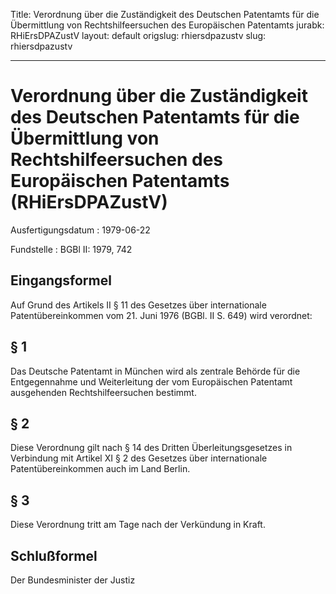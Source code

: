 Title: Verordnung über die Zuständigkeit des Deutschen Patentamts für die Übermittlung
  von Rechtshilfeersuchen des Europäischen Patentamts
jurabk: RHiErsDPAZustV
layout: default
origslug: rhiersdpazustv
slug: rhiersdpazustv

---

# Verordnung über die Zuständigkeit des Deutschen Patentamts für die Übermittlung von Rechtshilfeersuchen des Europäischen Patentamts (RHiErsDPAZustV)

Ausfertigungsdatum
:   1979-06-22

Fundstelle
:   BGBl II: 1979, 742



## Eingangsformel

Auf Grund des Artikels II § 11 des Gesetzes über internationale
Patentübereinkommen vom 21. Juni 1976 (BGBl. II S. 649) wird
verordnet:


## § 1

Das Deutsche Patentamt in München wird als zentrale Behörde für die
Entgegennahme und Weiterleitung der vom Europäischen Patentamt
ausgehenden Rechtshilfeersuchen bestimmt.


## § 2

Diese Verordnung gilt nach § 14 des Dritten Überleitungsgesetzes in
Verbindung mit Artikel XI § 2 des Gesetzes über internationale
Patentübereinkommen auch im Land Berlin.


## § 3

Diese Verordnung tritt am Tage nach der Verkündung in Kraft.


## Schlußformel

Der Bundesminister der Justiz

